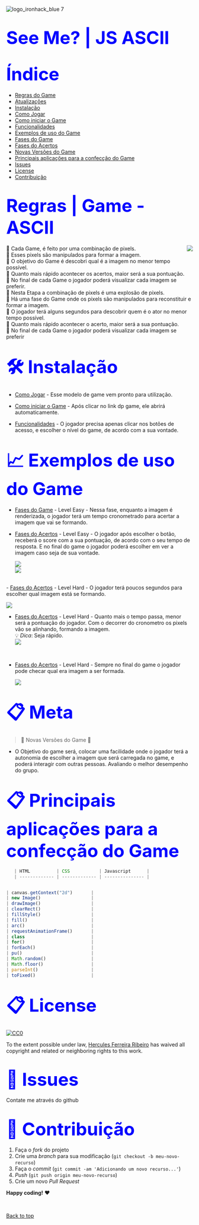![logo_ironhack_blue 7](https://user-images.githubusercontent.com/23629340/40541063-a07a0a8a-601a-11e8-91b5-2f13e4e6b441.png)

<h1><span style="color:blue">
<font size=30>See Me? | JS ASCII </font></span><h1>

<h1><span style="color:blue">
<font size=30>Índice</font></span></h1>

- [Regras do Game](#Regras-do-Game)
- [Atualizações](#Atualizações)
- [Instalação](#Instalação)
- [Como Jogar](#Como-Jogar)
- [Como iniciar o Game](#Como-iniciar-o-Game)
- [Funcionalidades](#Funcionalidades)
- [Exemplos de uso do Game](#Exemplos-de-uso-do-Game)
- [Fases do Game](#Fases-do-Game)
- [Fases do Acertos](#Fases-doAcertos)
- [Novas Versões do Game ](#Novas-Versões-do-Game)
- [Principais aplicações para a confecção do Game](#Principais-aplicações-para-a-confecção-do-Game)
- [Issues](#Issues)
- [License](#License)
- [Contribuição](#Contribuição)

<h1><span style="color:blue">
<font size=30>Regras | Game - ASCII</font></span></h1>

<img src="icon.png" align="right" />

📜 Cada Game, é feito por uma combinação de pixels.
<br>
📜 Esses pixels são manipulados para formar a imagem.
<br>
📜 O objetivo do Game é descobri qual é a imagem no menor tempo possível.
<br>
📜 Quanto mais rápido acontecer os acertos, maior será a sua pontuação.
<br>
📜 No final de cada Game o jogador poderá visualizar cada imagem se preferir.
<br>
📜 Nesta Etapa a combinação de pixels é uma explosão de pixels.
<br>
📜 Há uma fase do Game onde os pixels são manipulados para reconstituir e formar a imagem.
<br>
📜 O jogador terá alguns segundos para descobrir quem é o ator no menor tempo possível.
<br>
📜 Quanto mais rápido acontecer o acerto, maior será a sua pontuação.
<br>
📜 No final de cada Game o jogador poderá visualizar cada imagem se preferir
<br>

<h1><span style="color:blue">
<font size=30>🛠 Instalação</font></span></h1>

- [Como Jogar](https://github.com/ai/size-limit#readme) - Esse modelo de game vem pronto para utilização.

- [Como iniciar o Game](https://github.com/ai/size-limit#readme) - Após clicar no link dp game, ele abrirá automaticamente.

- [Funcionalidades](https://github.com/ai/size-limit#readme) - O jogador precisa apenas clicar nos botões de acesso, e escolher o nível do game, de acordo com a sua vontade.

<h1><span style="color:blue">
<font size=30>📈 Exemplos de uso do Game
</font></span></h1>

- [Fases do Game](https://github.com/ai/size-limit#readme) - Level Easy - Nessa fase, enquanto a imagem é renderizada, o jogador terá um tempo cronometrado para acertar a imagem que vai se formando.
  <br>
- [Fases do Acertos](https://github.com/ai/size-limit#readme) - Level Easy - O jogador após escolher o botão, receberá o score com a sua pontuação, de acordo com o seu tempo de resposta. E no final do game o jogador poderá escolher em ver a imagem caso seja de sua vontade.

  <img src="./image/01 -rulles_Image_Angelina.png">
  <br>
  <img src="./image/02 -rulles_ImageAng_02.png">

<br>- [Fases do Acertos](https://github.com/ai/size-limit#readme) - Level Hard - O jogador terá poucos segundos para escolher qual imagem está se formando.

  <img src="./image/01 -rulles_Image_Al_Pacino.png">

<br>

- [Fases do Acertos](https://github.com/ai/size-limit#readme) - Level Hard - Quanto mais o tempo passa, menor será a pontuação do jogador. Com o decorrer do cronometro os pixels vão se alinhando, formando a imagem.  
   :bulb: _Dica_: Seja rápido.
  <br>
  <img src="./image/02 -rulles_Image_Al_Pacino.png">

  <br>

- [Fases do Acertos](https://github.com/ai/size-limit#readme) - Level Hard - Sempre no final do game o jogador pode checar qual era imagem a ser formada.

   <img src="./image/03 -rulles_Image_Al_Pacino.png">
  <br>

<h1><span style="color:blue">
<font size=30>📋 Meta
</font></span></h1>

> :construction: Novas Versões do Game :construction:

- O Objetivo do game será, colocar uma facilidade onde o jogador terá a autonomia de escolher a imagem que será carregada no game, e poderá interagir com outras pessoas. Avaliando o melhor desempenho do grupo.

<h1><span style="color:blue">
<font size=30>📋 Principais aplicações para a confecção do Game
</font></span></h1>

```javascript
   | HTML          | CSS           | Javascript      |
   | ------------- | ------------- | --------------- |


| canvas.getContext("2d")       |
| new Image()                   |
| drawImage()                   |
| clearRect()                   |
| fillStyle()                   |
| fill()                        |
| arc()                         |
| requestAnimationFrame()       |
| class                         |
| for()                         |
| forEach()                     |
| pu()                          |
| Math.random()                 |
| Math.floor()                  |
| parseInt()                    |
| toFixed()                     |
```

<h1><span style="color:blue">
<font size=30>📋 License
</font></span></h1>

[![CC0](https://licensebuttons.net/p/zero/1.0/88x31.png)](https://creativecommons.org/publicdomain/zero/1.0/)

To the extent possible under law, [Hercules Ferreira Ribeiro](https://mts.io) has waived all copyright and related or neighboring rights to this work.

<h1><span style="color:blue">
<font size=30>🐛 Issues</font></span></h1>

Contate me através do github

<h1><span style="color:blue">
<font size=30>🚀 Contribuição
</font></span></h1>

1. Faça o _fork_ do projeto
2. Crie uma _branch_ para sua modificação (`git checkout -b meu-novo-recurso`)
3. Faça o _commit_ (`git commit -am 'Adicionando um novo recurso...'`)
4. _Push_ (`git push origin meu-novo-recurso`)
5. Crie um novo _Pull Request_

**Happy coding!** :heart:

 <br>

[Back to top](#faqs)
